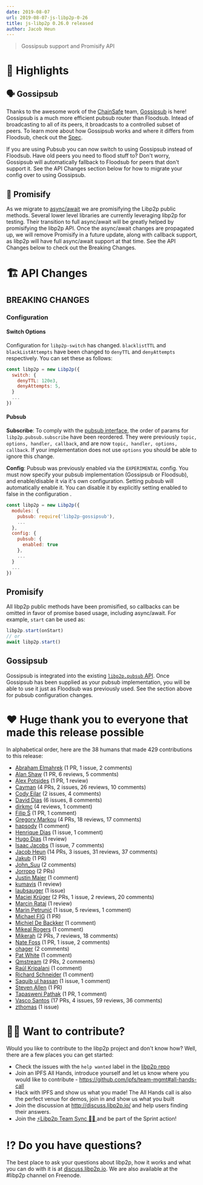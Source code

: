 ```yaml
---
date: 2019-08-07
url: 2019-08-07-js-libp2p-0-26
title: js-libp2p 0.26.0 released
author: Jacob Heun
---
```


> Gossipsub support and Promisify API

# 🔦 Highlights

## 🗣 Gossipsub
Thanks to the awesome work of the [ChainSafe](https://github.com/ChainSafe) team, [Gossipsub](https://github.com/ChainSafe/gossipsub-js) is here! Gossipsub is a much more efficient pubsub router than Floodsub. Intead of broadcasting to all of its peers, it broadcasts to a controlled subset of peers. To learn more about how Gossipsub works and where it differs from Floodsub, check out the [Spec](https://github.com/libp2p/specs/tree/master/pubsub/gossipsub).

If you are using Pubsub you can now switch to using Gossipsub instead of Floodsub. Have old peers you need to flood stuff to? Don't worry, Gossipsub will automatically fallback to Floodsub for peers that don't support it. See the API Changes section below for how to migrate your config over to using Gossipsub.

## 🚉 Promisify
As we migrate to [async/await](https://github.com/ipfs/js-ipfs/issues/1670) we are promisifying the Libp2p public methods. Several lower level libraries are currently leveraging libp2p for testing. Their transition to full async/await will be greatly helped by promisifying the libp2p API. Once the async/await changes are propagated up, we will remove Promisify in a future update, along with callback support, as libp2p will have full async/await support at that time. See the API Changes below to check out the Breaking Changes.

# 🏗 API Changes

## BREAKING CHANGES

### Configuration

#### Switch Options

Configuration for `libp2p-switch` has changed. `blacklistTTL` and `blackListAttempts` have been changed to `denyTTL` and `denyAttempts` respectively. You can set these as follows:
```js
const libp2p = new Libp2p({
  switch: {
    denyTTL: 120e3,
    denyAttempts: 5,
  }
  ...
})
```

#### Pubsub

**Subscribe**: To comply with the [pubsub interface](https://github.com/ipfs/interface-js-ipfs-core/blob/v0.109.1/SPEC/PUBSUB.md), the order of params for `libp2p.pubsub.subscribe` have been reordered. They were previously `topic, options, handler, callback`, and are now `topic, handler, options, callback`. If your implementation does not use `options` you should be able to ignore this change.

**Config**: Pubsub was previously enabled via the `EXPERIMENTAL` config. You must now specify your pubsub implementation (Gossipsub or Floodsub), and enable/disable it via it's own configuration. Setting pubsub will automatically enable it. You can disable it by explicitly setting enabled to false in the configuration .

```js
const libp2p = new Libp2p({
  modules: {
    pubsub: require('libp2p-gossipsub'),
    ...
  },
  config: {
    pubsub: {
      enabled: true
    },
    ...
  }
  ...
})
```

## Promisify

All libp2p public methods have been promisified, so callbacks can be omitted in favor of promise based usage, including async/await. For example, `start` can be used as:

```js
libp2p.start(onStart)
// or
await libp2p.start()
```

## Gossipsub

Gossipsub is integrated into the existing [`libp2p.pubsub` API](https://github.com/ipfs/interface-js-ipfs-core/blob/v0.109.1/SPEC/PUBSUB.md). Once Gossipsub has been supplied as your pubsub implementation, you will be able to use it just as Floodsub was previously used. See the section above for pubsub configuration changes.

# ❤️ Huge thank you to everyone that made this release possible

In alphabetical order, here are the 38 humans that made 429 contributions to this release:

* [Abraham Elmahrek](https://github.com/generalpiston) (1 PR, 1 issue, 2 comments)
* [Alan Shaw](https://github.com/alanshaw) (1 PR, 6 reviews, 5 comments)
* [Alex Potsides](https://github.com/achingbrain) (1 PR, 1 review)
* [Cayman](https://github.com/wemeetagain) (4 PRs, 2 issues, 26 reviews, 10 comments)
* [Cody Eilar](https://github.com/AcidLeroy) (2 issues, 4 comments)
* [David Dias](https://github.com/daviddias) (6 issues, 8 comments)
* [dirkmc](https://github.com/dirkmc) (4 reviews, 1 comment)
* [Filip Š](https://github.com/filips123) (1 PR, 1 comment)
* [Gregory Markou](https://github.com/GregTheGreek) (4 PRs, 18 reviews, 17 comments)
* [hapsody](https://github.com/hapsody) (1 comment)
* [Henrique Dias](https://github.com/hacdias) (1 issue, 1 comment)
* [Hugo Dias](https://github.com/hugomrdias) (1 review)
* [Isaac Jacobs](https://github.com/didlie) (1 issue, 7 comments)
* [Jacob Heun](https://github.com/jacobheun) (14 PRs, 3 issues, 31 reviews, 37 comments)
* [Jakub](https://github.com/jakubgs) (1 PR)
* [John_Suu](https://github.com/suutaku) (2 comments)
* [Jorropo](https://github.com/Jorropo) (2 PRs)
* [Justin Maier](https://github.com/JustMaier) (1 comment)
* [kumavis](https://github.com/kumavis) (1 review)
* [laubsauger](https://github.com/laubsauger) (1 issue)
* [Maciej Krüger](https://github.com/mkg20001) (2 PRs, 1 issue, 2 reviews, 20 comments)
* [Marcin Rataj](https://github.com/lidel) (1 review)
* [Marin Petrunić](https://github.com/mpetrunic) (1 issue, 5 reviews, 1 comment)
* [Michael FIG](https://github.com/michaelfig) (1 PR)
* [Michiel De Backker](https://github.com/backkem) (1 comment)
* [Mikeal Rogers](https://github.com/mikeal) (1 comment)
* [Mikerah](https://github.com/Mikerah) (2 PRs, 7 reviews, 18 comments)
* [Nate Foss](https://github.com/npfoss) (1 PR, 1 issue, 2 comments)
* [ohager](https://github.com/ohager) (2 comments)
* [Pat White](https://github.com/patwhite) (1 comment)
* [Qmstream](https://github.com/Qmstream) (2 PRs, 2 comments)
* [Raúl Kripalani](https://github.com/raulk) (1 comment)
* [Richard Schneider](https://github.com/richardschneider) (1 comment)
* [Saquib ul hassan](https://github.com/IamSaquib) (1 issue, 1 comment)
* [Steven Allen](https://github.com/Stebalien) (1 PR)
* [Tapasweni Pathak](https://github.com/tapaswenipathak) (1 PR, 1 comment)
* [Vasco Santos](https://github.com/vasco-santos) (17 PRs, 4 issues, 59 reviews, 36 comments)
* [zthomas](https://github.com/zthomas) (1 issue)

# 🙌🏽 Want to contribute?

Would you like to contribute to the libp2p project and don't know how? Well, there are a few places you can get started:

- Check the issues with the `help wanted` label in the [libp2p repo](https://github.com/libp2p/js-libp2p/issues?q=is%3Aopen+is%3Aissue+label%3A%22help+wanted%22)
- Join an IPFS All Hands, introduce yourself and let us know where you would like to contribute - https://github.com/ipfs/team-mgmt#all-hands-call
- Hack with IPFS and show us what you made! The All Hands call is also the perfect venue for demos, join in and show us what you built
- Join the discussion at http://discuss.libp2p.io/ and help users finding their answers.
- Join the [⚡️Libp2p Team Sync 🙌🏽 ](https://github.com/libp2p/team-mgmt/issues/16) and be part of the Sprint action!

# ⁉️ Do you have questions?

The best place to ask your questions about libp2p, how it works and what you can do with it is at [discuss.libp2p.io](https://discuss.libp2p.io). We are also available at the #libp2p channel on Freenode.

